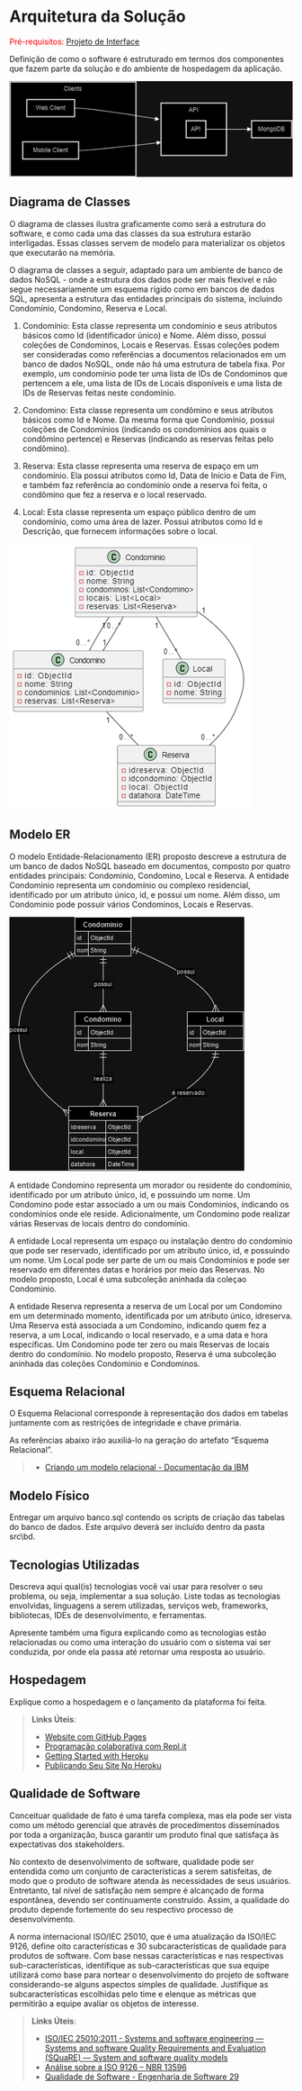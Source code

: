 # Arquitetura da Solução

<span style="color:red">Pré-requisitos: <a href="3-Projeto de Interface.md"> Projeto de Interface</a></span>

Definição de como o software é estruturado em termos dos componentes que fazem parte da solução e do ambiente de hospedagem da aplicação.

![Arquitetura da Solução](img/arquitetura_solucao.png)

## Diagrama de Classes

O diagrama de classes ilustra graficamente como será a estrutura do software, e como cada uma das classes da sua estrutura estarão interligadas. Essas classes servem de modelo para materializar os objetos que executarão na memória.

O diagrama de classes a seguir, adaptado para um ambiente de banco de dados NoSQL - onde a estrutura dos dados pode ser mais flexível e não segue necessariamente um esquema rígido como em bancos de dados SQL, apresenta a estrutura das entidades principais do sistema, incluindo Condomínio, Condomino, Reserva e Local.

1. Condomínio: Esta classe representa um condomínio e seus atributos básicos como Id (identificador único) e Nome. Além disso, possui coleções de Condominos, Locais e Reservas. Essas coleções podem ser consideradas como referências a documentos relacionados em um banco de dados NoSQL, onde não há uma estrutura de tabela fixa. Por exemplo, um condomínio pode ter uma lista de IDs de Condominos que pertencem a ele, uma lista de IDs de Locais disponíveis e uma lista de IDs de Reservas feitas neste condomínio.

2. Condomino: Esta classe representa um condômino e seus atributos básicos como Id e Nome. Da mesma forma que Condomínio, possui coleções de Condomínios (indicando os condomínios aos quais o condômino pertence) e Reservas (indicando as reservas feitas pelo condômino).

3. Reserva: Esta classe representa uma reserva de espaço em um condomínio. Ela possui atributos como Id, Data de Início e Data de Fim, e também faz referência ao condomínio onde a reserva foi feita, o condômino que fez a reserva e o local reservado. 

4. Local: Esta classe representa um espaço público dentro de um condomínio, como uma área de lazer. Possui atributos como Id e Descrição, que fornecem informações sobre o local.  

![Diagrama de Classes](img/diagrama_classes.png)

## Modelo ER

O modelo Entidade-Relacionamento (ER) proposto descreve a estrutura de um banco de dados NoSQL baseado em documentos, composto por quatro entidades principais: Condominio, Condomino, Local e Reserva. A entidade Condominio representa um condomínio ou complexo residencial, identificado por um atributo único, id, e possui um nome. Além disso, um Condominio pode possuir vários Condominos, Locais e Reservas.

![Modelo ER](img/diagrama_er.png)

A entidade Condomino representa um morador ou residente do condomínio, identificado por um atributo único, id, e possuindo um nome. Um Condomino pode estar associado a um ou mais Condominios, indicando os condomínios onde ele reside. Adicionalmente, um Condomino pode realizar várias Reservas de locais dentro do condomínio.

A entidade Local representa um espaço ou instalação dentro do condomínio que pode ser reservado, identificado por um atributo único, id, e possuindo um nome. Um Local pode ser parte de um ou mais Condominios e pode ser reservado em diferentes datas e horários por meio das Reservas. No modelo proposto, Local é uma subcoleção aninhada da coleçao Condominio.

A entidade Reserva representa a reserva de um Local por um Condomino em um determinado momento, identificada por um atributo único, idreserva. Uma Reserva está associada a um Condomino, indicando quem fez a reserva, a um Local, indicando o local reservado, e a uma data e hora específicas. Um Condomino pode ter zero ou mais Reservas de locais dentro do condomínio. No modelo proposto, Reserva é uma subcoleção aninhada das coleções Condominio e Condominos.

## Esquema Relacional

O Esquema Relacional corresponde à representação dos dados em tabelas juntamente com as restrições de integridade e chave primária.
 
As referências abaixo irão auxiliá-lo na geração do artefato “Esquema Relacional”.

> - [Criando um modelo relacional - Documentação da IBM](https://www.ibm.com/docs/pt-br/cognos-analytics/10.2.2?topic=designer-creating-relational-model)

## Modelo Físico

Entregar um arquivo banco.sql contendo os scripts de criação das tabelas do banco de dados. Este arquivo deverá ser incluído dentro da pasta src\bd.

## Tecnologias Utilizadas

Descreva aqui qual(is) tecnologias você vai usar para resolver o seu problema, ou seja, implementar a sua solução. Liste todas as tecnologias envolvidas, linguagens a serem utilizadas, serviços web, frameworks, bibliotecas, IDEs de desenvolvimento, e ferramentas.

Apresente também uma figura explicando como as tecnologias estão relacionadas ou como uma interação do usuário com o sistema vai ser conduzida, por onde ela passa até retornar uma resposta ao usuário.

## Hospedagem

Explique como a hospedagem e o lançamento da plataforma foi feita.

> **Links Úteis**:
>
> - [Website com GitHub Pages](https://pages.github.com/)
> - [Programação colaborativa com Repl.it](https://repl.it/)
> - [Getting Started with Heroku](https://devcenter.heroku.com/start)
> - [Publicando Seu Site No Heroku](http://pythonclub.com.br/publicando-seu-hello-world-no-heroku.html)

## Qualidade de Software

Conceituar qualidade de fato é uma tarefa complexa, mas ela pode ser vista como um método gerencial que através de procedimentos disseminados por toda a organização, busca garantir um produto final que satisfaça às expectativas dos stakeholders.

No contexto de desenvolvimento de software, qualidade pode ser entendida como um conjunto de características a serem satisfeitas, de modo que o produto de software atenda às necessidades de seus usuários. Entretanto, tal nível de satisfação nem sempre é alcançado de forma espontânea, devendo ser continuamente construído. Assim, a qualidade do produto depende fortemente do seu respectivo processo de desenvolvimento.

A norma internacional ISO/IEC 25010, que é uma atualização da ISO/IEC 9126, define oito características e 30 subcaracterísticas de qualidade para produtos de software.
Com base nessas características e nas respectivas sub-características, identifique as sub-características que sua equipe utilizará como base para nortear o desenvolvimento do projeto de software considerando-se alguns aspectos simples de qualidade. Justifique as subcaracterísticas escolhidas pelo time e elenque as métricas que permitirão a equipe avaliar os objetos de interesse.

> **Links Úteis**:
>
> - [ISO/IEC 25010:2011 - Systems and software engineering — Systems and software Quality Requirements and Evaluation (SQuaRE) — System and software quality models](https://www.iso.org/standard/35733.html/)
> - [Análise sobre a ISO 9126 – NBR 13596](https://www.tiespecialistas.com.br/analise-sobre-iso-9126-nbr-13596/)
> - [Qualidade de Software - Engenharia de Software 29](https://www.devmedia.com.br/qualidade-de-software-engenharia-de-software-29/18209/)
